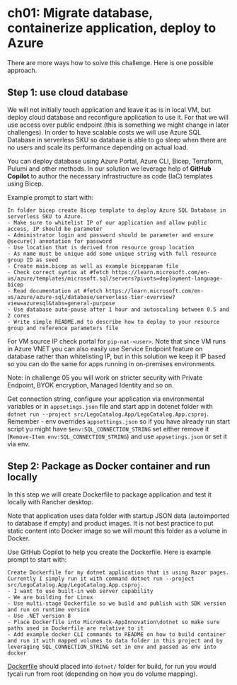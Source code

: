 # ch01: Migrate database, containerize application, deploy to Azure
There are more ways how to solve this challenge. Here is one possible approach.

## Step 1: use cloud database
We will not initially touch application and leave it as is in local VM, but deploy cloud database and reconfigure application to use it. For that we will use access over public endpoint (this is something we might change in later challenges). In order to have scalable costs we will use Azure SQL Database in serverless SKU so database is able to go sleep when there are no users and scale its performance depending on actual load.

You can deploy database using Azure Portal, Azure CLI, Bicep, Terraform, Pulumi and other methods. In our solution we leverage help of **GitHub Copilot** to author the necessary infrastructure as code (IaC) templates using Bicep.

Example prompt to start with:
```
In folder bicep create Bicep template to deploy Azure SQL Database in serverless SKU to Azure. 
- Make sure to whitelist IP of our application and allow public access, IP should be parameter
- Administrator login and password should be parameter and ensure @secure() annotation for password
- Use location that is derived from resource group location
- As name must be unique add some unique string with full resource group ID as seed
- Create main.bicep as well as example bicepparam file
- Check correct syntax at #fetch https://learn.microsoft.com/en-us/azure/templates/microsoft.sql/servers?pivots=deployment-language-bicep
- Read documentation at #fetch https://learn.microsoft.com/en-us/azure/azure-sql/database/serverless-tier-overview?view=azuresql&tabs=general-purpose
- Use database auto-pause after 1 hour and autoscaling between 0.5 and 2 cores
- Write simple README.md to describe how to deploy to your resource group and reference parameters file
```

For VM source IP check portal for ```pip-nat-<user>```. Note that since VM runs in Azure VNET you can also easily use Service Endpoint feature on database rather than whitelisting IP, but in this solution we keep it IP based so you can do the same for apps running in on-premises environments.

Note: in challenge 05 you will work on stricter security with Private Endpoint, BYOK encryption, Managed Identity and so on.

Get connection string, configure your application via environmental variables or in ```appsetings.json``` file and start app in dotenet folder with ```dotnet run --project src/LegoCatalog.App/LegoCatalog.App.csproj```. Remember - env overrides ```appsettings.json``` so if you have already run start script yu might have ```$env:SQL_CONNECTION_STRING``` set either remove it (```Remove-Item env:SQL_CONNECTION_STRING```) and use ```appsetings.json``` or set it via env.

## Step 2: Package as Docker container and run locally
In this step we will create Dockerfile to package application and test it locally with Rancher desktop.

Note that application uses data folder with startup JSON data (autoimported to database if empty) and product images. It is not best practice to put static content into Docker image so we will mount this folder as a volume in Docker.

Use GitHub Copilot to help you create the Dockerfile. Here is example prompt to start with:
```
Create Dockerfile for my dotnet application that is using Razor pages. Currently I simply run it with command dotnet run --project src/LegoCatalog.App/LegoCatalog.App.csproj. 
- I want to use built-in web server capability
- We are building for Linux
- Use multi-stage Dockerfile so we build and publish with SDK version and run on runtime version
- Use .NET version 8
- Place Dockerfile into MicroHack-AppInnovation\dotnet so make sure paths used in Dockerfile are relative to it
- Add example docker CLI commands to README on how to build container and run it with mapped volumes to data folder in this project and by leveraging SQL_CONNECTION_STRING set in env and passed as env into docker
```

[Dockerfile](./Dockerfile) should placed into ```dotnet/``` folder for build, for run you would tycali run from root (depending on how you do volume mapping).
